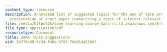 ```yaml
---
content_type: resource
description: Annotated list of suggested topics for the end of term project, a half-hour
  presentation or short paper summarizing a topic of interest relevant to the course.
file: /media/https%3A/open-learning-course-data-rc.s3.amazonaws.com/8-821-string-theory-fall-2008/347f8e896c34f40e57d77ded14a52b6f_endtrm_fin.pdf
file_type: application/pdf
resourcetype: Document
title: Some Topic Suggestions
uid: 347f8e89-6c34-f40e-57d7-7ded14a52b6f
---
```

